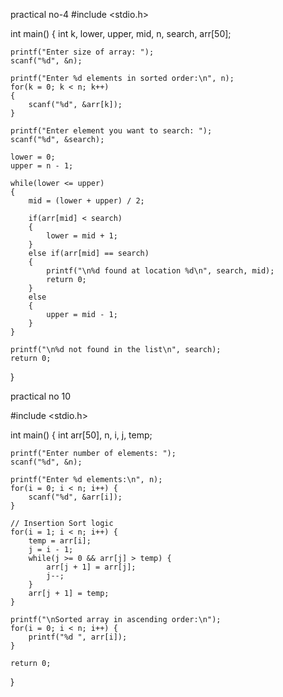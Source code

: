 practical no-4
#include <stdio.h>

int main()
{
    int k, lower, upper, mid, n, search, arr[50];

    printf("Enter size of array: ");
    scanf("%d", &n);

    printf("Enter %d elements in sorted order:\n", n);
    for(k = 0; k < n; k++)
    {
        scanf("%d", &arr[k]);
    }

    printf("Enter element you want to search: ");
    scanf("%d", &search);

    lower = 0;
    upper = n - 1;

    while(lower <= upper)
    {
        mid = (lower + upper) / 2;

        if(arr[mid] < search)
        {
            lower = mid + 1;
        }
        else if(arr[mid] == search)
        {
            printf("\n%d found at location %d\n", search, mid);
            return 0;
        }
        else
        {
            upper = mid - 1;
        }
    }

    printf("\n%d not found in the list\n", search);
    return 0;
}





   practical no 10

   #include <stdio.h>

int main() {
    int arr[50], n, i, j, temp;

    printf("Enter number of elements: ");
    scanf("%d", &n);

    printf("Enter %d elements:\n", n);
    for(i = 0; i < n; i++) {
        scanf("%d", &arr[i]);
    }

    // Insertion Sort logic
    for(i = 1; i < n; i++) {
        temp = arr[i];
        j = i - 1;
        while(j >= 0 && arr[j] > temp) {
            arr[j + 1] = arr[j];
            j--;
        }
        arr[j + 1] = temp;
    }

    printf("\nSorted array in ascending order:\n");
    for(i = 0; i < n; i++) {
        printf("%d ", arr[i]);
    }

    return 0;
}
